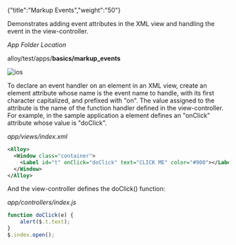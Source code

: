 {"title":"Markup Events","weight":"50"}

Demonstrates adding event attributes in the XML view and handling the event in the view-controller.

*App Folder Location*

alloy/test/apps/**basics/markup\_events**

![ios](/Images/appc/download/attachments/41845689/ios.png)

To declare an event handler on an element in an XML view, create an element attribute whose name is the event name to handle, with its first character capitalized, and prefixed with "on". The value assigned to the attribute is the name of the function handler defined in the view-controller. For example, in the sample application a <Label/> element defines an "onClick" attribute whose value is "doClick".

*app/views/index.xml*

```xml
<Alloy>
  <Window class="container">
    <Label id="t" onClick="doClick" text="CLICK ME" color="#900"></Label>
  </Window>
</Alloy>
```

And the view-controller defines the doClick() function:

*app/controllers/index.js*

```javascript
function doClick(e) {
    alert($.t.text);
}
$.index.open();
```
